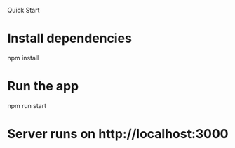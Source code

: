 Quick Start

# Install dependencies
npm install

# Run the app
npm run start

# Server runs on http://localhost:3000
